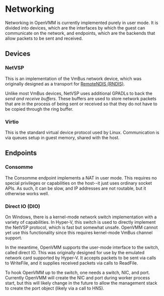 # Networking

Networking in OpenVMM is currently implemented purely in user mode. It is divided
into devices, which are the interfaces by which the guest can communicate on the
network, and endpoints, which are the backends that allow packets to be sent and
received.

## Devices

### NetVSP

This is an implementation of the VmBus network device, which was originally
designed as a transport for [RemoteNDIS (RNDIS)][rndis].

Unlike most VmBus devices, NetVSP uses additional GPADLs to back the *send and
receive buffers*. These buffers are used to store network packets that are in
the process of being sent or received so that they do not have to be copied
through the ring buffer.

[rndis]: https://docs.microsoft.com/en-us/windows-hardware/drivers/network/overview-of-remote-ndis--rndis-

### Virtio
This is the standard virtual device protocol used by Linux. Communication is
via queues setup in guest memory, shared with the host.

## Endpoints

### Consomme

The Consomme endpoint implements a NAT in user mode. This requires no special
privileges or capabilities on the host--it just uses ordinary socket APIs. As
such, it can be slow, and IP addresses are not routable, but it otherwise works
well.

### Direct IO (DIO)

On Windows, there is a kernel-mode network switch implementation with a variety
of capabilities. In Hyper-V, this switch is used to directly implement the
NetVSP protocol, which is fast but somewhat unsafe. OpenVMM cannot yet use this
functionality since this requires kernel-mode VmBus channel support.

In the meantime, OpenVMM supports the user-mode interface to the switch, called
direct IO. This was originally designed for use by the emulated network card
supported by Hyper-V. It accepts packets to be sent via calls to WriteFile, and
it supplies received packets via calls to ReadFile.

To hook OpenVMM up to the switch, one needs a switch, NIC, and port. Currently
OpenVMM will create the NIC and port during worker process start, but this will
likely change in the future to allow the management stack to create the port
object (likely via a call to HNS).
